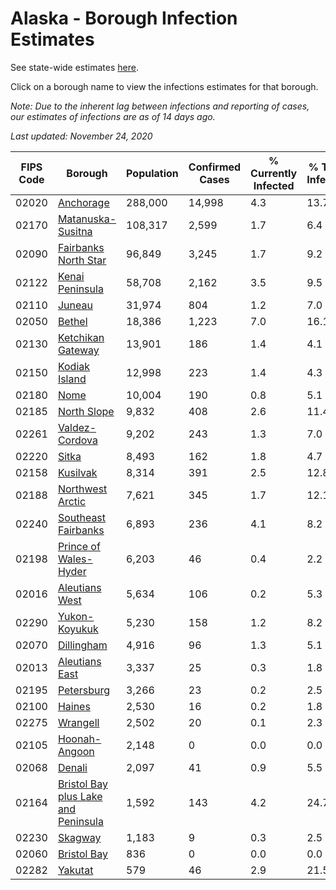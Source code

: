 # Alaska - Borough Infection Estimates

See state-wide estimates [here](/infections/us-ak).

Click on a borough name to view the infections estimates for that borough.

*Note: Due to the inherent lag between infections and reporting of cases, our estimates of infections are as of 14 days ago.*

*Last updated: November 24, 2020*

|   FIPS Code |                                                                    Borough |   Population |   Confirmed Cases |   % Currently Infected |   % Total Infected |
|-------------|----------------------------------------------------------------------------|--------------|-------------------|------------------------|--------------------|
|       02020 |                                                     [Anchorage](anchorage) |      288,000 |            14,998 |                    4.3 |               13.7 |
|       02170 |                                     [Matanuska-Susitna](matanuska-susitna) |      108,317 |             2,599 |                    1.7 |                6.4 |
|       02090 |                               [Fairbanks North Star](fairbanks-north-star) |       96,849 |             3,245 |                    1.7 |                9.2 |
|       02122 |                                         [Kenai Peninsula](kenai-peninsula) |       58,708 |             2,162 |                    3.5 |                9.5 |
|       02110 |                                                           [Juneau](juneau) |       31,974 |               804 |                    1.2 |                7.0 |
|       02050 |                                                           [Bethel](bethel) |       18,386 |             1,223 |                    7.0 |               16.1 |
|       02130 |                                     [Ketchikan Gateway](ketchikan-gateway) |       13,901 |               186 |                    1.4 |                4.1 |
|       02150 |                                             [Kodiak Island](kodiak-island) |       12,998 |               223 |                    1.4 |                4.3 |
|       02180 |                                                               [Nome](nome) |       10,004 |               190 |                    0.8 |                5.1 |
|       02185 |                                                 [North Slope](north-slope) |        9,832 |               408 |                    2.6 |               11.4 |
|       02261 |                                           [Valdez-Cordova](valdez-cordova) |        9,202 |               243 |                    1.3 |                7.0 |
|       02220 |                                                             [Sitka](sitka) |        8,493 |               162 |                    1.8 |                4.7 |
|       02158 |                                                       [Kusilvak](kusilvak) |        8,314 |               391 |                    2.5 |               12.8 |
|       02188 |                                       [Northwest Arctic](northwest-arctic) |        7,621 |               345 |                    1.7 |               12.1 |
|       02240 |                                 [Southeast Fairbanks](southeast-fairbanks) |        6,893 |               236 |                    4.1 |                8.2 |
|       02198 |                             [Prince of Wales-Hyder](prince-of-wales-hyder) |        6,203 |                46 |                    0.4 |                2.2 |
|       02016 |                                           [Aleutians West](aleutians-west) |        5,634 |               106 |                    0.2 |                5.3 |
|       02290 |                                             [Yukon-Koyukuk](yukon-koyukuk) |        5,230 |               158 |                    1.2 |                8.2 |
|       02070 |                                                   [Dillingham](dillingham) |        4,916 |                96 |                    1.3 |                5.1 |
|       02013 |                                           [Aleutians East](aleutians-east) |        3,337 |                25 |                    0.3 |                1.8 |
|       02195 |                                                   [Petersburg](petersburg) |        3,266 |                23 |                    0.2 |                2.5 |
|       02100 |                                                           [Haines](haines) |        2,530 |                16 |                    0.2 |                1.8 |
|       02275 |                                                       [Wrangell](wrangell) |        2,502 |                20 |                    0.1 |                2.3 |
|       02105 |                                             [Hoonah-Angoon](hoonah-angoon) |        2,148 |                 0 |                    0.0 |                0.0 |
|       02068 |                                                           [Denali](denali) |        2,097 |                41 |                    0.9 |                5.5 |
|       02164 | [Bristol Bay plus Lake and Peninsula](bristol-bay-plus-lake-and-peninsula) |        1,592 |               143 |                    4.2 |               24.7 |
|       02230 |                                                         [Skagway](skagway) |        1,183 |                 9 |                    0.3 |                2.5 |
|       02060 |                                                 [Bristol Bay](bristol-bay) |          836 |                 0 |                    0.0 |                0.0 |
|       02282 |                                                         [Yakutat](yakutat) |          579 |                46 |                    2.9 |               21.5 |